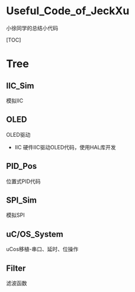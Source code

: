# Useful_Code_of_JeckXu
小徐同学的总结小代码

[TOC]

# Tree

## IIC_Sim

模拟IIC

## OLED

OLED驱动

- IIC
  硬件IIC驱动OLED代码，使用HAL库开发

## PID_Pos

位置式PID代码

## SPI_Sim

模拟SPI

## uC/OS_System

uCos移植-串口、延时、位操作

## Filter

滤波函数



